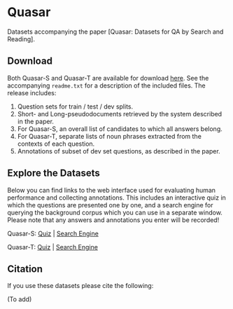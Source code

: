 # Quasar

Datasets accompanying the paper [Quasar: Datasets for QA by Search and Reading].

## Download

Both Quasar-S and Quasar-T are available for download [here](http://curtis.ml.cmu.edu/datasets/quasar/). See the accompanying `readme.txt` for a description of the included files. The release includes:

1. Question sets for train / test / dev splits.
2. Short- and Long-pseudodocuments retrieved by the system described in the paper.
3. For Quasar-S, an overall list of candidates to which all answers belong.
4. For Quasar-T, separate lists of noun phrases extracted from the contexts of each question.
5. Annotations of subset of dev set questions, as described in the paper.

## Explore the Datasets

Below you can find links to the web interface used for evaluating human performance and collecting annotations. This includes an interactive quiz in which the questions are presented one by one, and a search engine for querying the background corpus which you can use in a separate window. Please note that any answers and annotations you enter will be recorded!

Quasar-S: [Quiz](http://murph.ml.cmu.edu/clozemble/so/welcome) | [Search Engine](http://murph.ml.cmu.edu/solr/clozemble-so/browse)

Quasar-T: [Quiz](http://murph.ml.cmu.edu/clozemble/trivia/welcome) | [Search Engine](http://murph.ml.cmu.edu/solr/clozemble-cw/browse)

## Citation

If you use these datasets please cite the following:

(To add)
